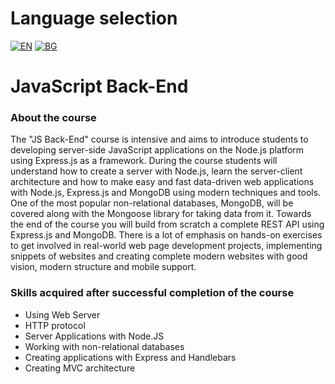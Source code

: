 # Language selection

[![EN](https://img.shields.io/badge/LANG-EN-blue.svg)](https://github.com/Ivan-Plamenov/MyCourses/blob/main/SoftUni/JS_Web_Developer/05_JS_Back_End/README.md)
[![BG](https://img.shields.io/badge/LANG-BG-red.svg)](https://github.com/Ivan-Plamenov/MyCourses/blob/main/SoftUni/JS_Web_Developer/05_JS_Back_End/README.bg.md)

# JavaScript Back-End

### About the course

The "JS Back-End" course is intensive and aims to introduce students to developing server-side JavaScript applications on the Node.js platform using Express.js as a framework. During the course students 
will understand how to create a server with Node.js, learn the server-client architecture and how to make easy and fast data-driven web applications with Node.js, Express.js and MongoDB using modern 
techniques and tools. One of the most popular non-relational databases, MongoDB, will be covered along with the Mongoose library for taking data from it. Towards the end of the course you will build from 
scratch a complete REST API using Express.js and MongoDB. There is a lot of emphasis on hands-on exercises to get involved in real-world web page development projects, implementing snippets of 
websites and creating complete modern websites with good vision, modern structure and mobile support.

### Skills acquired after successful completion of the course

- Using Web Server
- HTTP protocol
- Server Applications with Node.JS
- Working with non-relational databases
- Creating applications with Express and Handlebars
- Creating MVC architecture
